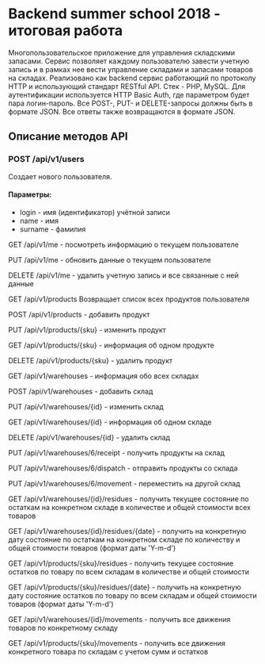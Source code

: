 # Backend summer school 2018 - итоговая работа

Многопользовательское приложение для управления складскими запасами. Сервис позволяет каждому пользователю завести учетную запись и в рамках нее вести управление складами и запасами товаров на складах. Реализовано как backend сервис работающий по протоколу HTTP и использующий стандарт RESTful API. Cтек - PHP, MySQL. Для аутентификации используется HTTP Basic Auth, где параметром будет пара логин-пароль. Все POST-, PUT- и DELETE-запросы должны быть в формате JSON. Все ответы также возвращаются в формате JSON.


## Описание методов API

### POST /api/v1/users
Создает нового пользователя. 

#### Параметры:
- login - имя (идентификатор) учётной записи
- name - имя
- surname - фамилия

GET /api/v1/me - посмотреть информацию о текущем пользователе

PUT /api/v1/me - обновить данные о текущем пользователе

DELETE /api/v1/me - удалить учетную запись и все связанные с ней данные


GET /api/v1/products
Возвращает список всех продуктов пользователя

POST /api/v1/products - добавить продукт

PUT /api/v1/products/{sku} - изменить продукт

GET /api/v1/products/{sku} - информация об одном продукте

DELETE /api/v1/products/{sku} - удалить продукт


GET /api/v1/warehouses - информация обо всех складах

POST /api/v1/warehouses - добавить склад

PUT /api/v1/warehouses/{id} - изменить склад

GET /api/v1/warehouses/{id} - информация об одном складе

DELETE /api/v1/warehouses/{id} - удалить склад


PUT /api/v1/warehouses/6/receipt - получить продукты на склад

PUT /api/v1/warehouses/6/dispatch - отправить продукты со склада

PUT /api/v1/warehouses/6/movement - переместить на другой склад

GET /api/v1/warehouses/{id}/residues - получить текущее состояние по остаткам на конкретном складе в количестве и общей стоимости всех товаров

GET /api/v1/warehouses/{id}/residues/{date} - получить на конкретную дату состояние по остаткам на конкретном складе по количеству и общей стоимости товаров (формат даты 'Y-m-d')


GET /api/v1/products/{sku}/residues - получить текущее состояние остатков по товару по всем складам  в количестве и общей стоимости

GET /api/v1/products/{sku}/residues/{date} - получить на конкретную дату состояние остатков по товару по всем складам и общей стоимости товаров (формат даты 'Y-m-d')

GET /api/v1/warehouses/{id}/movements - получить все движения товаров по конкретному складу

GET /api/v1/products/{sku}/movements - получить все движения конкретного товара по складам с учетом сумм и остатков

